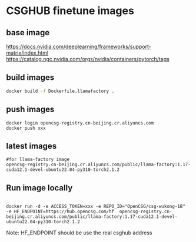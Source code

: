 # CSGHUB finetune images

## base image
https://docs.nvidia.com/deeplearning/frameworks/support-matrix/index.html
https://catalog.ngc.nvidia.com/orgs/nvidia/containers/pytorch/tags

## build images
```bash
docker build -f Dockerfile.llamafactory .
```

## push images
```
docker login opencsg-registry.cn-beijing.cr.aliyuncs.com
docker push xxx
```
## latest images
```
#for llama-factory image
opencsg-registry.cn-beijing.cr.aliyuncs.com/public/llama-factory:1.17-cuda12.1-devel-ubuntu22.04-py310-torch2.1.2
```
## Run image locally
```

docker run -d -e ACCESS_TOKEN=xxx -e REPO_ID="OpenCSG/csg-wukong-1B"  -e HF_ENDPOINT=https://hub.opencsg.com/hf  opencsg-registry.cn-beijing.cr.aliyuncs.com/public/llama-factory:1.17-cuda12.1-devel-ubuntu22.04-py310-torch2.1.2

```
Note: HF_ENDPOINT should be use the real csghub address


